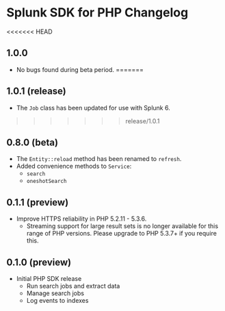 # Splunk SDK for PHP Changelog

<<<<<<< HEAD
## 1.0.0

* No bugs found during beta period.
=======
## 1.0.1 (release)

* The `Job` class has been updated for use with Splunk 6.
>>>>>>> release/1.0.1

## 0.8.0 (beta)

* The `Entity::reload` method has been renamed to `refresh`.
* Added convenience methods to `Service`:
    * `search`
    * `oneshotSearch`

## 0.1.1 (preview)

* Improve HTTPS reliability in PHP 5.2.11 - 5.3.6.
    * Streaming support for large result sets is no longer available for this
      range of PHP versions. Please upgrade to PHP 5.3.7+ if you require this.

## 0.1.0 (preview)

* Initial PHP SDK release
    * Run search jobs and extract data
    * Manage search jobs
    * Log events to indexes
